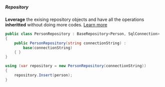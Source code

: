 <h5 class="center code-title">Repository</h5>

**Leverage** the exising repository objects and have all the operations **inheritted** without doing more codes. [Learn more](#)

```csharp
public class PersonRepository : BaseRepository<Person, SqlConnection>
{
    public PersonRepository(string connectionString) :
        base(connectionString)
    { }
}

using (var repository = new PersonRepository(connectionString))
{
    repository.Insert(person);
}
```